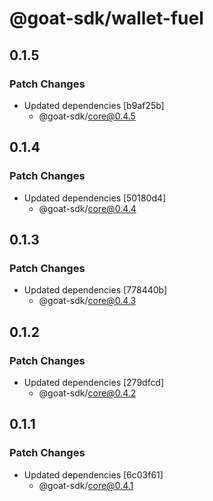 # @goat-sdk/wallet-fuel

## 0.1.5

### Patch Changes

- Updated dependencies [b9af25b]
  - @goat-sdk/core@0.4.5

## 0.1.4

### Patch Changes

- Updated dependencies [50180d4]
  - @goat-sdk/core@0.4.4

## 0.1.3

### Patch Changes

- Updated dependencies [778440b]
  - @goat-sdk/core@0.4.3

## 0.1.2

### Patch Changes

- Updated dependencies [279dfcd]
  - @goat-sdk/core@0.4.2

## 0.1.1

### Patch Changes

- Updated dependencies [6c03f61]
  - @goat-sdk/core@0.4.1
